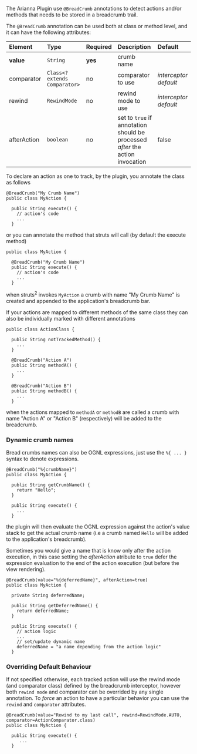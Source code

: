 The Arianna Plugin use `@BreadCrumb` annotations to detect actions and/or methods that needs to be stored in a breadcrumb trail.

The `@BreadCrumb` annotation can be used both at class or method level, and it can have the following attributes:

| **Element**  | **Type**       | **Required** | **Description** | **Default** |
|:-------------|:---------------|:-------------|:----------------|:------------|
| **value**    | `String`     | **yes**    | crumb name  |  |
| comparator | `Class<? extends Comparator>` | no | comparator to use | _interceptor default_ |
| rewind     | `RewindMode` | no       | rewind mode to use | _interceptor default_ |
| afterAction| `boolean`    | no       | set to `true` if annotation should be processed _after_ the action invocation | false |

To declare an action as one to track, by the plugin, you annotate the class as follows
```
@BreadCrumb("My Crumb Name")
public class MyAction {

  public String execute() {
    // action's code
    ...
  }
```

or you can annotate the method that struts will call (by default the execute method)
```
public class MyAction {

  @BreadCrumb("My Crumb Name")
  public String execute() {
    // action's code
    ...
  }
```

when struts<sup>2</sup> invokes `MyAction` a crumb with name "My Crumb Name" is created and appended to the application's breadcrumb bar.

If your actions are mapped to different methods of the same class they  can also be individually marked with different annotations
```
public class ActionClass {

  public String notTrackedMethod() {
    ...
  }

  @BreadCrumb("Action A")
  public String methodA() {
    ...
  }
        
  @BreadCrumb("Action B")
  public String methodB() {
    ...
  }
```
when the actions mapped to `methodA` or `methodB` are called a crumb with name "Action A" or "Action B" (respectively) will be added to the breadcrumb.

### Dynamic crumb names ###

Bread crumbs names can also be OGNL expressions, just use the `%{ ... }` syntax to denote expressions.
```
@BreadCrumb("%{crumbName}")
public class MyAction {

  public String getCrumbName() {
    return "Hello";
  }

  public String execute() {
    ...
  }

```
the plugin will then evaluate the OGNL expression against the action's value stack to get the actual crumb name (i.e a crumb named `Hello` will be added to the application's breadcrumb).

Sometimes you would give a name that is know only after the action execution, in this case setting the _afterAction_ atribute to `true` defer the expression evaluation to the end of the action execution (but before the view rendering).

```
@BreadCrumb(value="%{deferredName}", afterAction=true)
public class MyAction {

  private String deferredName;

  public String getDeferredName() {
    return deferredName;
  }

  public String execute() {
    // action logic
    ...
    // set/update dynamic name
    deferredName = "a name depending from the action logic"
  }
```

### Overriding Default Behaviour ###

If not specified otherwise, each tracked action will use the rewind mode (and comparator class) defined by the breadcrumb interceptor, however both `rewind mode` and comparator can be overrided by any single annotation.
To _force_ an action to have a particular behavior you can use the `rewind` and `comparator` attributes.
```
@BreadCrumb(value="Rewind to my last call", rewind=RewindMode.AUTO, comparator=ActionComparator.class)
public class MyAction {

  public String execute() {
     ...
  }

```